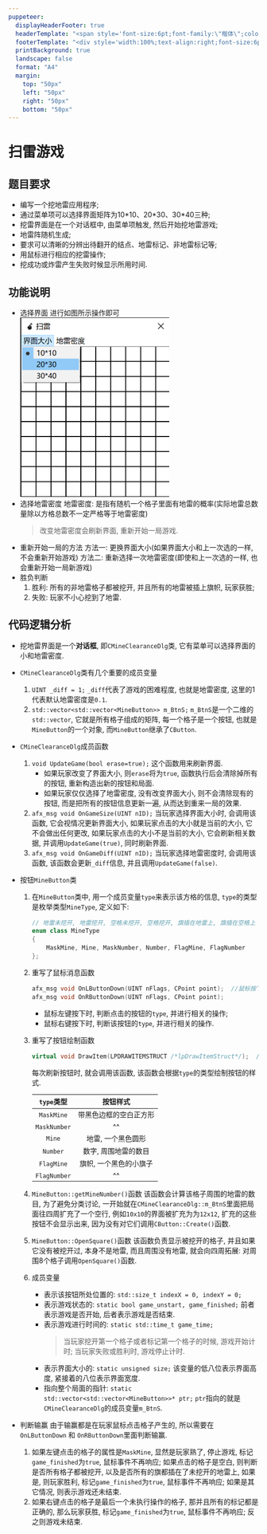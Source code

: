 ```yaml
---
puppeteer:
  displayHeaderFooter: true
  headerTemplate: "<span style='font-size:6pt;font-family:\"楷体\";color:rgb(90, 90, 90);'>&emsp;扫雷游戏——设计文档</span>"
  footerTemplate: "<div style='width:100%;text-align:right;font-size:6pt;font-family:\"楷体\"'><span class='pageNumber'></span>/<span class='totalPages'></span>&emsp;&emsp;</div>"
  printBackground: true
  landscape: false
  format: "A4"
  margin:
    top: "50px"
    left: "50px"
    right: "50px"
    bottom: "50px"
---
```



# 扫雷游戏

## 题目要求

- 编写一个挖地雷应用程序;
- 通过菜单项可以选择界面矩阵为10\*10、20\*30、30\*40三种;
- 挖雷界面是在一个对话框中, 由菜单项触发, 然后开始挖地雷游戏;
- 地雷阵随机生成;
- 要求可以清晰的分辨出待翻开的结点、地雷标记、非地雷标记等;
- 用鼠标进行相应的挖雷操作;
- 挖成功或炸雷产生失败时候显示所用时间.

## 功能说明

- 选择界面
    进行如图所示操作即可
    <img src="./img/2021-12-19-18-07-27.png" width="300"></img>
- 选择地雷密度
    地雷密度: 是指有随机一个格子里面有地雷的概率(实际地雷总数量除以方格总数不一定严格等于地雷密度)
    > 改变地雷密度会刷新界面, 重新开始一局游戏.
- 重新开始一局的方法
    方法一: 更换界面大小(如果界面大小和上一次选的一样, 不会重新开始游戏)
    方法二: 重新选择一次地雷密度(即使和上一次选的一样, 也会重新开始一局新游戏)
- 胜负判断
    1. 胜利: 所有的非地雷格子都被挖开, 并且所有的地雷被插上旗帜, 玩家获胜;
    2. 失败: 玩家不小心挖到了地雷.

## 代码逻辑分析

- 挖地雷界面是一个**对话框**, 即`CMineClearanceDlg`类, 它有菜单可以选择界面的小和地雷密度.
- `CMineClearanceDlg`类有几个重要的成员变量
    1. `UINT _diff = 1;`
        `_diff`代表了游戏的困难程度, 也就是地雷密度, 这里的1代表默认地雷密度是`0.1`.
    2. `std::vector<std::vector<MineButton>> m_BtnS;`
        `m_BtnS`是一个二维的`std::vector`, 它就是所有格子组成的矩阵, 每一个格子是一个按钮, 也就是`MineButton`的一个对象, 而`MineButton`继承了`CButton`.
- `CMineClearanceDlg`成员函数
    1. `void UpdateGame(bool erase=true);`
        这个函数用来刷新界面.
        - 如果玩家改变了界面大小, 则`erase`将为`true`, 函数执行后会清除掉所有的按钮, 重新构造出新的按钮和局面.
        - 如果玩家仅仅选择了地雷密度, 没有改变界面大小, 则不会清除现有的按钮, 而是把所有的按钮信息更新一遍, 从而达到重来一局的效果.
    2. `afx_msg void OnGameSize(UINT nID);`
        当玩家选择界面大小时, 会调用该函数, 它会视情况更新界面大小, 如果玩家点击的大小就是当前的大小, 它不会做出任何更改, 如果玩家点击的大小不是当前的大小, 它会刷新相关数据, 并调用`UpdateGame(true)`, 同时刷新界面.
    3. `afx_msg void OnGameDiff(UINT nID);`
        当玩家选择地雷密度时, 会调用该函数, 该函数会更新`_diff`信息, 并且调用`UpdateGame(false)`.
- 按钮`MineButton`类
    1. 在`MineButton`类中, 用一个成员变量`type`来表示该方格的信息, `type`的类型是枚举类型`MineType`, 定义如下:

        ```cpp
        // 地雷未挖开, 地雷挖开, 空格未挖开, 空格挖开, 旗插在地雷上, 旗插在空格上
        enum class MineType
        {
            MaskMine, Mine, MaskNumber, Number, FlagMine, FlagNumber
        };
        ```

    2. 重写了鼠标消息函数

        ```cpp
        afx_msg void OnLButtonDown(UINT nFlags, CPoint point);  //鼠标按下
        afx_msg void OnRButtonDown(UINT nFlags, CPoint point);
        ```

        - 鼠标左键按下时, 判断点击的按钮的`type`, 并进行相关的操作;
        - 鼠标右键按下时, 判断该按钮的`type`, 并进行相关的操作.

    3. 重写了按钮绘制函数

        ```cpp
        virtual void DrawItem(LPDRAWITEMSTRUCT /*lpDrawItemStruct*/);  //绘制按钮
        ```

        每次刷新按钮时, 就会调用该函数, 该函数会根据`type`的类型绘制按钮的样式.

        | `type`类型 | 按钮样式 |
        | :--------: | :-----: |
        | `MaskMine` |   带黑色边框的空白正方形 |
        | `MaskNumber` | ^^ |
        | `Mine` | 地雷, 一个黑色圆形 |
        | `Number` | 数字, 周围地雷的数目 |
        | `FlagMine` | 旗帜, 一个黑色的小旗子 |
        | `FlagNumber` | ^^ |

    4. `MineButton::getMineNumber()`函数
        该函数会计算该格子周围的地雷的数目, 为了避免分类讨论, 一开始就在`CMineClearanceDlg::m_BtnS`里面把局面往四周扩充了一个空行, 例如`10x10`的界面被扩充为为`12x12`, 扩充的这些按钮不会显示出来, 因为没有对它们调用`CButton::Create()`函数.
    5. `MineButton::OpenSquare()`函数
        该函数负责显示被挖开的格子, 并且如果它没有被挖开过, 本身不是地雷, 而且周围没有地雷, 就会向四周拓展: 对周围8个格子调用`OpenSquare()`函数.
    6. 成员变量
        - 表示该按钮所处位置的: `std::size_t indexX = 0, indexY = 0;`
        - 表示游戏状态的: `static bool game_unstart, game_finished;`
            前者表示游戏是否开始, 后者表示游戏是否结束.
        - 表示游戏进行时间的: `static std::time_t game_time;`
            > 当玩家挖开第一个格子或者标记第一个格子的时候, 游戏开始计时; 当玩家失败或胜利时, 游戏停止计时.
        - 表示界面大小的: `static unsigned size;`
            该变量的低八位表示界面高度, 紧接着的八位表示界面宽度.
        - 指向整个局面的指针: `static std::vector<std::vector<MineButton>>* ptr;`
            `ptr`指向的就是`CMineClearanceDlg`的成员变量`m_BtnS`.

- 判断输赢
    由于输赢都是在玩家鼠标点击格子产生的, 所以需要在`OnLButtonDown` 和 `OnRButtonDown`里面判断输赢.
    1. 如果左键点击的格子的属性是`MaskMine`, 显然是玩家熟了, 停止游戏, 标记`game_finished`为`true`, 鼠标事件不再响应; 如果点击的格子是空白, 则判断是否所有格子都被挖开, 以及是否所有的旗都插在了未挖开的地雷上, 如果是, 则玩家胜利, 标记`game_finished`为`true`, 鼠标事件不再响应; 如果是其它情况, 则表示游戏还未结束.
    2. 如果右键点击的格子是最后一个未执行操作的格子, 那并且所有的标记都是正确的, 那么玩家获胜, 标记`game_finished`为`true`, 鼠标事件不再响应; 反之则游戏未结束.

